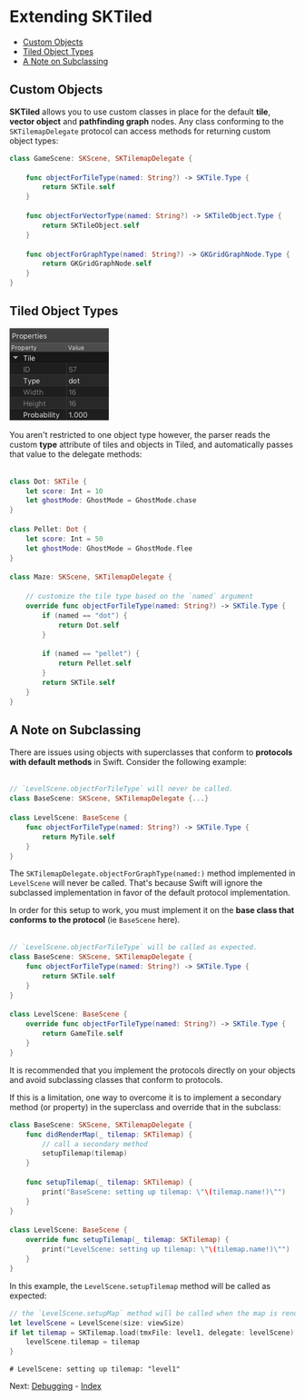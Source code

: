 # Extending SKTiled

- [Custom Objects](#custom-objects)
- [Tiled Object Types](#tiled-object-types)
- [A Note on Subclassing](#a-note-on-subclassing)

## Custom Objects

**SKTiled** allows you to use custom classes in place for the default **tile**, **vector object** and **pathfinding graph** nodes. Any class conforming to the `SKTilemapDelegate` protocol can access methods for returning custom object types:

```swift
class GameScene: SKScene, SKTilemapDelegate {

    func objectForTileType(named: String?) -> SKTile.Type {
        return SKTile.self
    }

    func objectForVectorType(named: String?) -> SKTileObject.Type {
        return SKTileObject.self
    }

    func objectForGraphType(named: String?) -> GKGridGraphNode.Type {
        return GKGridGraphNode.self
    }
}
```

## Tiled Object Types

![Custom Tile Object](images/tile-type-dot.png)

You aren't restricted to one object type however, the parser reads the custom **type** attribute of tiles and objects in Tiled, and automatically passes that value to the delegate methods:


```swift

class Dot: SKTile {
    let score: Int = 10
    let ghostMode: GhostMode = GhostMode.chase
}

class Pellet: Dot {
    let score: Int = 50
    let ghostMode: GhostMode = GhostMode.flee
}

class Maze: SKScene, SKTilemapDelegate {

    // customize the tile type based on the `named` argument
    override func objectForTileType(named: String?) -> SKTile.Type {
        if (named == "dot") {
            return Dot.self
        }

        if (named == "pellet") {
            return Pellet.self
        }
        return SKTile.self
    }
}
```

## A Note on Subclassing


There are issues using objects with superclasses that conform to **protocols with default methods** in Swift. Consider the following example:

```swift

// `LevelScene.objectForTileType` will never be called.
class BaseScene: SKScene, SKTilemapDelegate {...}

class LevelScene: BaseScene {
    func objectForTileType(named: String?) -> SKTile.Type {
        return MyTile.self
    }
}
```

The `SKTilemapDelegate.objectForGraphType(named:)` method implemented in `LevelScene` will never be called. That's because Swift will ignore the subclassed implementation in favor of the default protocol implementation.

In order for this setup to work, you must implement it on the **base class that conforms to the protocol** (ie `BaseScene` here).

```swift

// `LevelScene.objectForTileType` will be called as expected.
class BaseScene: SKScene, SKTilemapDelegate {
    func objectForTileType(named: String?) -> SKTile.Type {
        return SKTile.self
    }
}

class LevelScene: BaseScene {
    override func objectForTileType(named: String?) -> SKTile.Type {
        return GameTile.self
    }
}
```

It is recommended that you implement the protocols directly on your objects and avoid subclassing classes that conform to protocols.

If this is a limitation, one way to overcome it is to implement a secondary method (or property) in the superclass and override that in the subclass:

```swift
class BaseScene: SKScene, SKTilemapDelegate {
    func didRenderMap(_ tilemap: SKTilemap) {
        // call a secondary method
        setupTilemap(tilemap)
    }

    func setupTilemap(_ tilemap: SKTilemap) {
        print("BaseScene: setting up tilemap: \"\(tilemap.name!)\"")
    }
}

class LevelScene: BaseScene {
    override func setupTilemap(_ tilemap: SKTilemap) {
        print("LevelScene: setting up tilemap: \"\(tilemap.name!)\"")
    }
}
```

In this example, the `LevelScene.setupTilemap` method will be called as expected:

```swift
// the `LevelScene.setupMap` method will be called when the map is rendered:
let levelScene = LevelScene(size: viewSize)
if let tilemap = SKTilemap.load(tmxFile: level1, delegate: levelScene) {
    levelScene.tilemap = tilemap
}
```

```
# LevelScene: setting up tilemap: "level1"
```

Next: [Debugging](debugging.html) - [Index](Tutorial.html)
